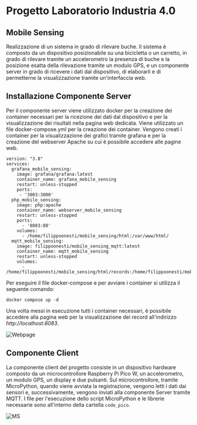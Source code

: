 # Progetto Laboratorio Industria 4.0

## Mobile Sensing

Realizzazione di un sistema in grado di rilevare buche. 
Il sistema è composto da un dispositivo posizionabile su una bicicletta o un carretto, in grado di rilevare tramite un accelerometro la presenza di buche e la posizione esatta della rilevazione tramite un modulo GPS, e un componente server in grado di ricevere i dati dal dispositivo, di elaborarli e di permetterne la visualizzazione tramite un'interfaccia web.

## Installazione Componente Server

Per il componente server viene utilizzato docker per la creazione dei container necessari per la ricezione dei dati dal dispositivo e per la visualizzazione dei risultati nella pagina web dedicata.
Viene utilizzato un file docker-compose.yml per la creazione dei container. Vengono creati i container per la visualizzazione dei grafici tramite grafana e per la creazione del webserver Apache su cui è possibile accedere alle pagine web. 

```
version: "3.8"
services:
  grafana_mobile_sensing:
    image: grafana/grafana:latest
    container_name: grafana_mobile_sensing
    restart: unless-stopped
    ports:
     - '3003:3000'
  php_mobile_sensing:
    image: php:apache
    container_name: webserver_mobile_sensing
    restart: unless-stopped
    ports:
      - '8083:80'
    volumes:
      - /home/filippoonesti/mobile_sensing/html:/var/www/html/
  mqtt_mobile_sensing:
    image: filippoonesti/mobile_sensing_mqtt:latest
    container_name: mqtt_mobile_sensing
    restart: unless-stopped
    volumes:
      - /home/filippoonesti/mobile_sensing/html/records:/home/filippoonesti/mobile_sensing/html/records
```

Per eseguire il file docker-compose e per avviare i container si utilizza il seguente comando:

```
docker compose up -d
```

Una volta messi in esecuzione tutti i container necessari, è possibile accedere alla pagina web per la visualizzazione dei record all'indirizzo *http://localhost:8083*.

![Webpage](https://github.com/OnestiFilippo/mobile_sensing/assets/77025139/d6f8cd72-aaa1-408e-8258-fa120c57f258)

## Componente Client

La componente client del progetto consiste in un dispositivo hardware composto da un microcontrollore Raspberry Pi Pico W, un accelerometro, un modulo GPS, un display e due pulsanti.
Sul microcontrollore, tramite MicroPython, quando viene avviata la registrazione, vengono letti i dati dai sensori e, successivamente, vengono inviati alla componente Server tramite MQTT.
I file per l'esecuzione dello script MicroPython e le librerie necessarie sono all'interno della cartella `code_pico`.

![MS](https://github.com/OnestiFilippo/mobile_sensing/assets/77025139/be6a75e0-7746-47ff-bd65-1dd09d1a98cf)



